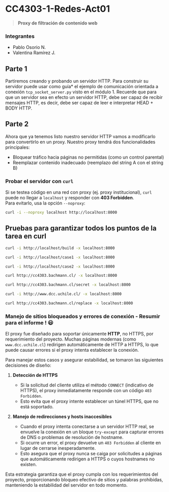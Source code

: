 # CC4303-1-Redes-Act01  
> **Proxy de filtración de contenido web**

### Integrantes

- Pablo Osorio N.
- Valentina Ramírez J.

## Parte 1

Partiremos creando y probando un servidor HTTP. Para construir su servidor puede usar como guía* el ejemplo de comunicación orientada a conexión `tcp_socket_server.py` visto en el módulo 1. Recuerde que para que un servidor sea en efecto un servidor HTTP, debe ser capaz de recibir mensajes HTTP, es decir, debe ser capaz de leer e interpretar HEAD + BODY HTTP.

## Parte 2

Ahora que ya tenemos listo nuestro servidor HTTP vamos a modificarlo para convertirlo en un proxy. Nuestro proxy tendrá dos funcionalidades principales:

- Bloquear tráfico hacia páginas no permitidas (como un control parental)
- Reemplazar contenido inadecuado (reemplazo del string A con el string B)

### Probar el servidor con `curl`

Si se testea código en una red con proxy (ej. proxy institucional), `curl` puede no llegar a `localhost` y responder con **403 Forbidden**.  
Para evitarlo, usa la opción `--noproxy`:

```bash
curl -i --noproxy localhost http://localhost:8000
```

## Pruebas para garantizar todos los puntos de la tarea en curl 

```bash
curl -i http://localhost/build -x localhost:8000
```

```bash
curl -i http://localhost/case1 -x localhost:8000
```

```bash
curl -i http://localhost/case2 -x localhost:8000
```

```bash
curl http://cc4303.bachmann.cl/ -x localhost:8000
```

```bash
curl http://cc4303.bachmann.cl/secret -x localhost:8000
```

```bash
curl -i http://www.dcc.uchile.cl/ -x localhost:8000
```

```bash
curl http://cc4303.bachmann.cl/replace -x localhost:8000
```


### Manejo de sitios bloqueados y errores de conexión - Resumir para el informe ! 😃

El proxy fue diseñado para soportar únicamente **HTTP**, no HTTPS, por requerimiento del proyecto. Muchas páginas modernas (como `www.dcc.uchile.cl`) redirigen automáticamente de HTTP a HTTPS, lo que puede causar errores si el proxy intenta establecer la conexión.

Para manejar estos casos y asegurar estabilidad, se tomaron las siguientes decisiones de diseño:

1. **Detección de HTTPS**  
   - Si la solicitud del cliente utiliza el método `CONNECT` (indicativo de HTTPS), el proxy inmediatamente responde con un código `403 Forbidden`.
   - Esto evita que el proxy intente establecer un túnel HTTPS, que no está soportado.

2. **Manejo de redirecciones y hosts inaccesibles**  
   - Cuando el proxy intenta conectarse a un servidor HTTP real, se envuelve la conexión en un bloque `try-except` para capturar errores de DNS o problemas de resolución de hostname.
   - Si ocurre un error, el proxy devuelve un `403 Forbidden` al cliente en lugar de cerrarse inesperadamente.
   - Esto asegura que el proxy nunca se caiga por solicitudes a páginas que automáticamente redirigen a HTTPS o cuyos hostnames no existen.

Esta estrategia garantiza que el proxy cumpla con los requerimientos del proyecto, proporcionando bloqueo efectivo de sitios y palabras prohibidas, manteniendo la estabilidad del servidor en todo momento.


